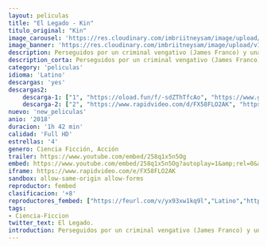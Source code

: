 ```yaml
---
layout: peliculas
title: "El Legado - Kin"
titulo_original: "Kin"
image_carousel: 'https://res.cloudinary.com/imbriitneysam/image/upload/v1542048529/legado-poster-min.jpg'
image_banner: 'https://res.cloudinary.com/imbriitneysam/image/upload/v1542048530/legado-bamnner-min.jpg'
description: Perseguidos por un criminal vengativo (James Franco) y una banda de soldados sobrenaturales, un ex-convicto recién liberado (Jack Reynor) y su hermano adolescente adoptivo (Myles Truitt) se ven obligados a escapar con una arma de origen misterioso que es su única protección.
description_corta: Perseguidos por un criminal vengativo (James Franco) y una banda de soldados sobrenaturales, un ex-convicto recién liberado (Jack Reynor) y su hermano adolescente adoptivo (Myles Truitt) se ven obligados a escapar con una arma de origen misterioso que es su única protección.
category: 'peliculas'
idioma: 'Latino'
descargas: 'yes'
descargas2:
    descarga-1: ["1", "https://oload.fun/f/-sdZThTfcAo", "https://www.google.com/s2/favicons?domain=openload.co","OpenLoad","https://res.cloudinary.com/imbriitneysam/image/upload/v1541473684/mexico.png", "Latino", "Full HD"]
    descarga-2: ["2", "https://www.rapidvideo.com/d/FX58FLO2AK", "https://www.google.com/s2/favicons?domain=www.rapidvideo.com","RapidVideo","https://res.cloudinary.com/imbriitneysam/image/upload/v1541473684/mexico.png", "Latino", "Full HD"]
nuevo: 'new_peliculas'
anio: '2018'
duracion: '1h 42 min'
calidad: 'Full HD'
estrellas: '4'
genero: Ciencia Ficción, Acción
trailer: https://www.youtube.com/embed/258q1x5n5Og
embed: https://www.youtube.com/embed/258q1x5n5Og?autoplay=1&amp;rel=0&amp;hd=1&border=0&wmode=opaque&enablejsapi=1&modestbranding=1&controls=1&showinfo=0
iframe: https://www.rapidvideo.com/e/FX58FLO2AK
sandbox: allow-same-origin allow-forms
reproductor: fembed
clasificacion: '+8'
reproductores_fembed: ["https://feurl.com/v/yx93xw1kq9l","Latino","https://animekao.xyz/v/7y9weqr6x9j","Latino","https://videobb.ru/v/362kjsmw7d83782","Latino","https://feurl.com/v/47jdptzpk6zj8r4","Latino","https://jplayer.club/v/yx7gkiejmr3--gz","Latino"]
tags:
- Ciencia-Ficcion
twitter_text: El Legado.
introduction: Perseguidos por un criminal vengativo (James Franco) y una banda de soldados sobrenaturales, un ex-convicto recién liberado (Jack Reynor) y su hermano adolescente adoptivo (Myles Truitt) se ven obligados a escapar con una arma de origen misterioso que es su única protección.
---
```












